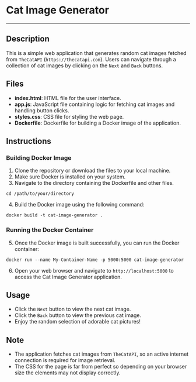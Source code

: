 # Cat Image Generator

---

## Description

This is a simple web application that generates random cat images fetched from `TheCatAPI` (`https://thecatapi.com`). Users can navigate through a collection of cat images by clicking on the `Next` and `Back` buttons.

## Files

- **index.html**: HTML file for the user interface.
- **app.js**: JavaScript file containing logic for fetching cat images and handling button clicks.
- **styles.css**: CSS file for styling the web page.
- **Dockerfile**: Dockerfile for building a Docker image of the application.

## Instructions

### Building Docker Image

1. Clone the repository or download the files to your local machine.
2. Make sure Docker is installed on your system.
3. Navigate to the directory containing the Dockerfile and other files.

`cd /path/to/your/directory`

4. Build the Docker image using the following command:

`docker build -t cat-image-generator .`

### Running the Docker Container

5. Once the Docker image is built successfully, you can run the Docker container:

`docker run --name My-Container-Name -p 5000:5000 cat-image-generator`

6. Open your web browser and navigate to `http://localhost:5000` to access the Cat Image Generator application.

## Usage

- Click the `Next` button to view the next cat image.
- Click the `Back` button to view the previous cat image.
- Enjoy the random selection of adorable cat pictures!

## Note

- The application fetches cat images from `TheCatAPI`, so an active internet connection is required for image retrieval.
- The CSS for the page is far from perfect so depending on your browser size the elements may not display correctly.
